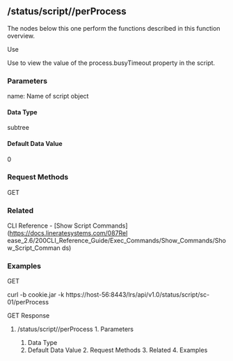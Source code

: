 ## /status/script/<name>/perProcess

The nodes below this one perform the functions described in this function
overview.

Use

Use to view the value of the process.busyTimeout property in the script.

### Parameters

name: Name of script object

#### Data Type

subtree

#### Default Data Value

0

### Request Methods

GET

### Related

CLI Reference - [Show Script Commands](https://docs.lineratesystems.com/087Rel
ease_2.6/200CLI_Reference_Guide/Exec_Commands/Show_Commands/Show_Script_Comman
ds)

### Examples

GET

curl -b cookie.jar -k
https://host-56:8443/lrs/api/v1.0/status/script/sc-01/perProcess

GET Response

    
    
       

  1. /status/script/<name>/perProcess
    1. Parameters
      1. Data Type
      2. Default Data Value
    2. Request Methods
    3. Related
    4. Examples

